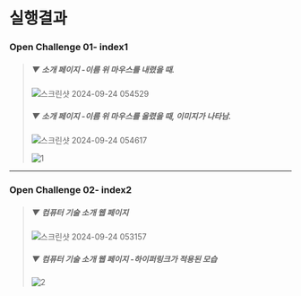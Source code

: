 실행결과
========
### Open Challenge 01- index1
> ##### ▼ 소개 페이지 *-이름 위 마우스를 내렸을 때.*
>
> ![스크린샷 2024-09-24 054529](https://github.com/user-attachments/assets/e3ae1c0e-cd51-4e4e-ade6-0f4db33b15b5)
>
> ##### ▼ 소개 페이지 *-이름 위 마우스를 올렸을 때, 이미지가 나타남.*
> 
> ![스크린샷 2024-09-24 054617](https://github.com/user-attachments/assets/1d7219cd-1a49-4f4d-88b9-2e217d121bc2)
> 
> ![1](https://github.com/user-attachments/assets/536ddc9c-bb63-46e0-8580-72fe05d02746)

---------------------------------------------------------
### Open Challenge 02- index2
> ##### ▼ 컴퓨터 기술 소개 웹 페이지
>
> ![스크린샷 2024-09-24 053157](https://github.com/user-attachments/assets/b6d07067-18ea-4fbc-84cc-cf24a6cd792c)
> 
> ##### ▼ 컴퓨터 기술 소개 웹 페이지 *-하이퍼링크가 적용된 모습*
> 
> ![2](https://github.com/user-attachments/assets/090c48b6-ed54-41c1-9fbb-4a1613a91d85)
